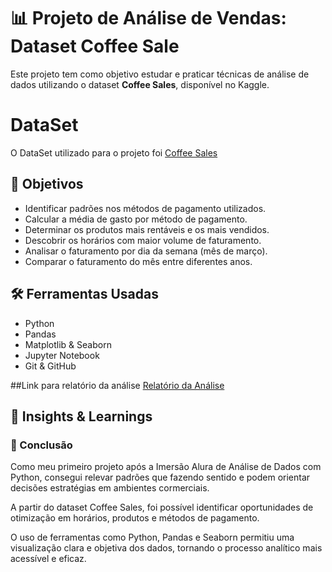 #  📊 Projeto de Análise de Vendas: Dataset Coffee Sale
 

Este projeto tem como objetivo estudar e praticar técnicas de análise de dados utilizando o dataset **Coffee Sales**, disponível no Kaggle.

# DataSet
O DataSet utilizado para o projeto foi [Coffee Sales](https://www.kaggle.com/datasets/ihelon/coffee-sales/data)


## 🧠 Objetivos
- Identificar padrões nos métodos de pagamento utilizados.
- Calcular a média de gasto por método de pagamento.
- Determinar os produtos mais rentáveis e os mais vendidos.
- Descobrir os horários com maior volume de faturamento.
- Analisar o faturamento por dia da semana (mês de março).
- Comparar o faturamento do mês entre diferentes anos.


## 🛠️ Ferramentas Usadas
- Python
- Pandas
- Matplotlib & Seaborn
- Jupyter Notebook
- Git & GitHub






##Link para relatório da análise
[Relatório da Análise](https://berry-lotus-177.notion.site/An-lise-Coffee-Sales-24dd906cf5c68028aa46f760cad45a92?pvs=73)

## 📌 Insights & Learnings



### 📘 Conclusão

Como meu primeiro projeto após a Imersão Alura de Análise de Dados com Python, consegui relevar padrões que fazendo sentido e podem orientar decisões estratégias em ambientes cormerciais. 

A partir do dataset Coffee Sales, foi possível identificar oportunidades de otimização em horários, produtos e métodos de pagamento. 

O uso de ferramentas como Python, Pandas e Seaborn permitiu uma visualização clara e objetiva dos dados, tornando o processo analítico mais acessível e eficaz.


